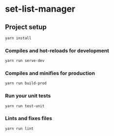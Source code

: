 # set-list-manager

## Project setup

```bash
yarn install
```

### Compiles and hot-reloads for development

```bash
yarn run serve-dev
```

### Compiles and minifies for production

```bash
yarn run build-prod
```

### Run your unit tests

```bash
yarn run test-unit
```

### Lints and fixes files

```bash
yarn run lint
```
